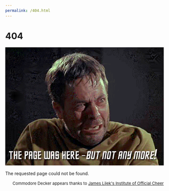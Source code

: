 ```yaml
---
permalink: /404.html
---
```


# 404

![Lilek's Commodore Decker 404 Page](images/404_Lileks.gif)

The requested page could not be found.

<p align="right"><font size="-1">Commodore Decker appears thanks to <a href="https://www.lileks.com">James Lilek's <i></i>Institute of Official Cheer</i></a></font></p>


